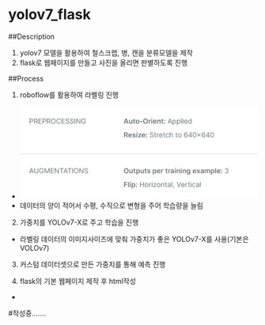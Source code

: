 # yolov7_flask
##Description
  1. yolov7 모델을 활용하여 철스크랩, 병, 캔을 분류모델을 제작
  2. flask로 웹페이지를 만들고 사진을 올리면 판별하도록 진행

##Process
1. roboflow를 활용하여 라벨링 진행
  - <img src="img/roboflow.jpg">
  - 데이터의 양이 적어서 수평, 수직으로 변형을 주어 학습량을 늘림

2. 가중치를 YOLOv7-X로 주고 학습을 진행
  - 라벨링 데이터의 이미지사이즈에 맞춰 가중치가 좋은 YOLOv7-X를 사용(기본은 VOLOv7)
 
3. 커스텀 데이터셋으로 만든 가중치를 통해 예측 진행

4. flask의 기본 웹페이지 제작 후 html작성
  - 


#작성중.......

